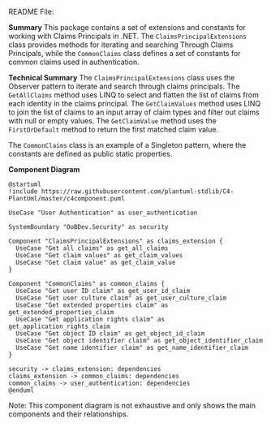 README File:

**Summary**
This package contains a set of extensions and constants for working with Claims Principals in .NET. The `ClaimsPrincipalExtensions` class provides methods for iterating and searching Through Claims Principals, while the `CommonClaims` class defines a set of constants for common claims used in authentication.

**Technical Summary**
The `ClaimsPrincipalExtensions` class uses the Observer pattern to iterate and search through claims principals. The `GetAllClaims` method uses LINQ to select and flatten the list of claims from each identity in the claims principal. The `GetClaimValues` method uses LINQ to join the list of claims to an input array of claim types and filter out claims with null or empty values. The `GetClaimValue` method uses the `FirstOrDefault` method to return the first matched claim value.

The `CommonClaims` class is an example of a Singleton pattern, where the constants are defined as public static properties.

**Component Diagram**
```plantuml
@startuml
!include https://raw.githubusercontent.com/plantuml-stdlib/C4-PlantUml/master/c4component.puml

UseCase "User Authentication" as user_authentication

SystemBoundary "OoBDev.Security" as security

Component "ClaimsPrincipalExtensions" as claims_extension {
  UseCase "Get all claims" as get_all_claims
  UseCase "Get claim values" as get_claim_values
  UseCase "Get claim value" as get_claim_value
}

Component "CommonClaims" as common_claims {
  UseCase "Get user ID claim" as get_user_id_claim
  UseCase "Get user culture claim" as get_user_culture_claim
  UseCase "Get extended properties claim" as get_extended_properties_claim
  UseCase "Get application rights claim" as get_application_rights_claim
  UseCase "Get object ID claim" as get_object_id_claim
  UseCase "Get object identifier claim" as get_object_identifier_claim
  UseCase "Get name identifier claim" as get_name_identifier_claim
}

security -> claims_extension: dependencies
claims_extension -> common_claims: dependencies
common_claims -> user_authentication: dependencies
@enduml
```
Note: This component diagram is not exhaustive and only shows the main components and their relationships.